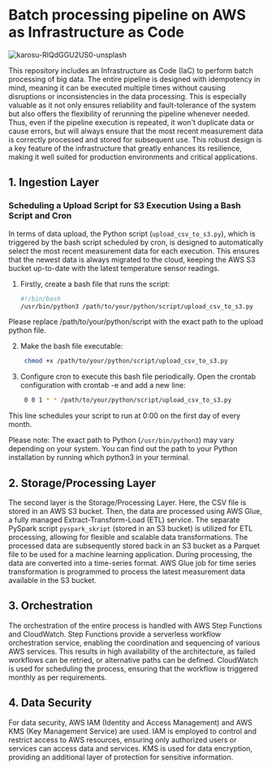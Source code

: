 # Batch processing pipeline on AWS as Infrastructure as Code
![karosu-RIQdGGU2US0-unsplash](https://github.com/maximkiesel1/batch_processing_IaC_AWS/assets/119667336/a04806c5-e496-470e-a416-950eebfa480d)

This repository includes an Infrastructure as Code (IaC) to perform batch processing of big data.
The entire pipeline is designed with idempotency in mind, meaning it can be executed multiple times without causing disruptions or inconsistencies in the data processing. This is especially valuable as it not only ensures reliability and fault-tolerance of the system but also offers the flexibility of rerunning the pipeline whenever needed. Thus, even if the pipeline execution is repeated, it won't duplicate data or cause errors, but will always ensure that the most recent measurement data is correctly processed and stored for subsequent use.
This robust design is a key feature of the infrastructure that greatly enhances its resilience, making it well suited for production environments and critical applications.

    
## 1. Ingestion Layer
### Scheduling a Upload Script for S3 Execution Using a Bash Script and Cron

In terms of data upload, the Python script (`upload_csv_to_s3.py`), which is triggered by the bash script scheduled by cron, is designed to automatically select the most recent measurement data for each execution. This ensures that the newest data is always migrated to the cloud, keeping the AWS S3 bucket up-to-date with the latest temperature sensor readings.

1. Firstly, create a bash file that runs the script:

   ```bash
   #!/bin/bash
   /usr/bin/python3 /path/to/your/python/script/upload_csv_to_s3.py
   
Please replace /path/to/your/python/script with the exact path to the upload python file.

2. Make the bash file executable:

   ```bash
    chmod +x /path/to/your/python/script/upload_csv_to_s3.py
   
3. Configure cron to execute this bash file periodically. Open the crontab configuration with crontab -e and add a new line:

   ```bash
    0 0 1 * * /path/to/your/python/script/upload_csv_to_s3.py
   
This line schedules your script to run at 0:00 on the first day of every month. 

Please note: The exact path to Python (`/usr/bin/python3`) may vary depending on your system. You can find out the path to your Python installation by running which python3 in your terminal.

## 2. Storage/Processing Layer
The second layer is the Storage/Processing Layer. Here, the CSV file is stored in an AWS S3 bucket. Then, the data are processed using AWS Glue, a fully managed Extract-Transform-Load (ETL) service. The separate PySpark script `pyspark_skript` (stored in an S3 bucket) is utilized for ETL processing, allowing for flexible and scalable data transformations. The processed data are subsequently stored back in an S3 bucket as a Parquet file to be used for a machine learning application. During processing, the data are converted into a time-series format.
AWS Glue job for time series transformation is programmed to process the latest measurement data available in the S3 bucket.

## 3. Orchestration
The orchestration of the entire process is handled with AWS Step Functions and CloudWatch. Step Functions provide a serverless workflow orchestration service, enabling the coordination and sequencing of various AWS services. This results in high availability of the architecture, as failed workflows can be retried, or alternative paths can be defined. CloudWatch is used for scheduling the process, ensuring that the workflow is triggered monthly as per requirements.

## 4. Data Security
For data security, AWS IAM (Identity and Access Management) and AWS KMS (Key Management Service) are used. IAM is employed to control and restrict access to AWS resources, ensuring only authorized users or services can access data and services. KMS is used for data encryption, providing an additional layer of protection for sensitive information.
